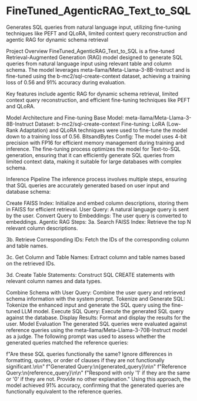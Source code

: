 # FineTuned_AgenticRAG_Text_to_SQL
Generates SQL queries from natural language input, utilizing fine-tuning techniques like PEFT and QLoRA, limited context query reconstruction and agentic RAG for dynamic schema retrieval

Project Overview
FineTuned_AgenticRAG_Text_to_SQL is a fine-tuned Retrieval-Augmented Generation (RAG) model designed to generate SQL queries from natural language input using relevant table and column schema. The model leverages meta-llama/Meta-Llama-3-8B-Instruct and is fine-tuned using the b-mc2/sql-create-context dataset, achieving a training loss of 0.56 and 91% accuracy during evaluation.

Key features include agentic RAG for dynamic schema retrieval, limited context query reconstruction, and efficient fine-tuning techniques like PEFT and QLoRA.

Model Architecture and Fine-tuning
Base Model: meta-llama/Meta-Llama-3-8B-Instruct
Dataset: b-mc2/sql-create-context
Fine-tuning: LoRA (Low-Rank Adaptation) and QLoRA techniques were used to fine-tune the model down to a training loss of 0.56.
BitsandBytes Config: The model uses 4-bit precision with FP16 for efficient memory management during training and inference.
The fine-tuning process optimizes the model for Text-to-SQL generation, ensuring that it can efficiently generate SQL queries from limited context data, making it suitable for large databases with complex schema.

Inference Pipeline
The inference process involves multiple steps, ensuring that SQL queries are accurately generated based on user input and database schema:

Create FAISS Index: Initialize and embed column descriptions, storing them in FAISS for efficient retrieval.
User Query: A natural language query is sent by the user.
Convert Query to Embeddings: The user query is converted to embeddings.
Agentic RAG Steps:
3a. Search FAISS Index: Retrieve the top N relevant column descriptions.

3b. Retrieve Corresponding IDs: Fetch the IDs of the corresponding column and table names.

3c. Get Column and Table Names: Extract column and table names based on the retrieved IDs.

3d. Create Table Statements: Construct SQL CREATE statements with relevant column names and data types.

Combine Schema with User Query: Combine the user query and retrieved schema information with the system prompt.
Tokenize and Generate SQL: Tokenize the enhanced input and generate the SQL query using the fine-tuned LLM model.
Execute SQL Query: Execute the generated SQL query against the database.
Display Results: Format and display the results for the user.
Model Evaluation
The generated SQL queries were evaluated against reference queries using the meta-llama/Meta-Llama-3-70B-Instruct model as a judge. The following prompt was used to assess whether the generated queries matched the reference queries:

f"Are these SQL queries functionally the same? Ignore differences in formatting, quotes, or order of clauses if they are not functionally significant.\n\n"
f"Generated Query:\n{generated_query}\n\n"
f"Reference Query:\n{reference_query}\n\n"
f"Respond with only '1' if they are the same or '0' if they are not. Provide no other explanation."
Using this approach, the model achieved 91% accuracy, confirming that the generated queries are functionally equivalent to the reference queries.

